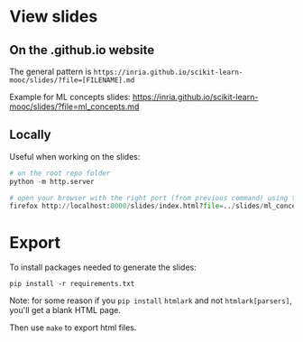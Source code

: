 # View slides

## On the .github.io website

The general pattern is `https://inria.github.io/scikit-learn-mooc/slides/?file=[FILENAME].md`

Example for ML concepts slides:
https://inria.github.io/scikit-learn-mooc/slides/?file=ml_concepts.md

## Locally

Useful when working on the slides:

```py
# on the root repo folder
python -m http.server

# open your browser with the right port (from previous command) using the right md file
firefox http://localhost:8000/slides/index.html?file=../slides/ml_concepts.md
```

# Export

To install packages needed to generate the slides:

```
pip install -r requirements.txt
```

Note: for some reason if you `pip install` `htmlark` and not
`htmlark[parsers]`, you'll get a blank HTML page.

Then use `make` to export html files.
